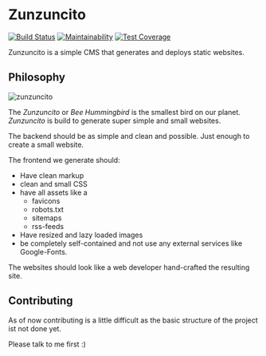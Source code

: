 # Zunzuncito

[![Build Status](https://shostakovich.semaphoreci.com/badges/zunzuncito/branches/main.svg)](https://shostakovich.semaphoreci.com/projects/zunzuncito)
[![Maintainability](https://api.codeclimate.com/v1/badges/4fcbfbe1213fe0c58791/maintainability)](https://codeclimate.com/github/shostakovich/zunzuncito/maintainability)
[![Test Coverage](https://api.codeclimate.com/v1/badges/4fcbfbe1213fe0c58791/test_coverage)](https://codeclimate.com/github/shostakovich/zunzuncito/test_coverage)

Zunzuncito is a simple CMS that generates and deploys static websites.

## Philosophy

![zunzuncito](https://user-images.githubusercontent.com/91585/114263509-35425700-99e6-11eb-9623-e7c94d6e2ec8.jpg)

The _Zunzuncito_ or _Bee Hummingbird_ is the smallest bird on our planet. _Zunzuncito_ is build to generate super simple and small websites.

The backend should be as simple and clean and possible. Just enough to create a small website.

The frontend we generate should:

* Have clean markup
* clean and small CSS
* have all assets like a
  * favicons
  * robots.txt
  * sitemaps
  * rss-feeds
* Have resized and lazy loaded images
* be completely self-contained and not use any external services like Google-Fonts.

The websites should look like a web developer hand-crafted the resulting site.

## Contributing

As of now contributing is a little difficult as the basic structure of the project ist not done yet.

Please talk to me first :)
